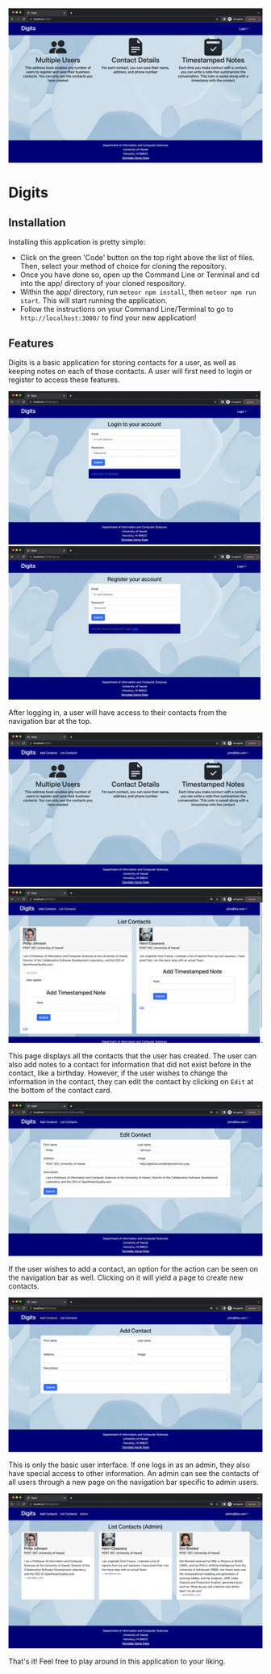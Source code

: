<img src="doc/landing-page.png" />

# Digits
## Installation
Installing this application is pretty simple:
- Click on the green 'Code' button on the top right above the list of files. Then, select your method of choice for cloning the repository.
- Once you have done so, open up the Command Line or Terminal and cd into the app/ directory of your cloned respository.
- Within the app/ directory, run `meteor npm install`, then `meteor npm run start`. This will start running the application.
- Follow the instructions on your Command Line/Terminal to go to `http://localhost:3000/` to find your new application!

## Features
Digits is a basic application for storing contacts for a user, as well as keeping notes on each of those contacts. A user will first need to login or register to access these features.

<img width="500px" src="doc/signin-page.png" class="float-left"/> <img width="500px" src="doc/register-page.png" class="float-end"/>

After logging in, a user will have access to their contacts from the navigation bar at the top.

<img src="doc/landing-after-login-page.png" />

<img src="doc/list-contacts-page.png" />

This page displays all the contacts that the user has created. The user can also add notes to a contact for information that did not exist before in the contact, like a birthday. However, if the user wishes to change the information in the contact, they can edit the contact by clicking on `Edit` at the bottom of the contact card.

<img src="doc/edit-contact-page.png" />

If the user wishes to add a contact, an option for the action can be seen on the navigation bar as well. Clicking on it will yield a page to create new contacts.

<img src="doc/add-contact-page.png" />

This is only the basic user interface. If one logs in as an admin, they also have special access to other information. An admin can see the contacts of all users through a new page on the navigation bar specific to admin users.

<img src="doc/admin-list-contacts-page.png" />

That's it! Feel free to play around in this application to your liking.
